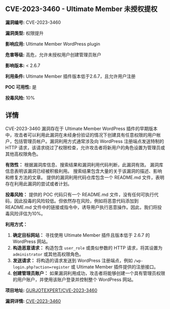 ## CVE-2023-3460 - Ultimate Member 未授权提权

**漏洞编号:** CVE-2023-3460

**漏洞类型:** 权限提升

**影响应用:** Ultimate Member WordPress plugin

**危害等级:** 高危，允许未授权用户创建管理员账户

**影响版本:** < 2.6.7

**利用条件:** Ultimate Member 插件版本低于2.6.7，且允许用户注册

**POC 可用性:** 是

**投毒风险:** 10%

## 详情

CVE-2023-3460 漏洞存在于 Ultimate Member WordPress 插件的早期版本中，攻击者可以利用此漏洞在未经身份验证的情况下创建具有任意权限的用户帐户，包括管理员帐户。漏洞利用方式通常涉及向 WordPress 注册端点发送特制的 HTTP 请求，该请求绕过了权限检查，允许攻击者将新用户的角色设置为管理员或其他高权限角色。

**有效性：**
根据漏洞库信息、搜索结果和漏洞利用代码判断，此漏洞有效。 漏洞库信息表明该漏洞已经被积极利用。 搜索结果包含大量的关于该漏洞的描述、影响和修复方法的文章。 提供的漏洞利用代码仓库包含一个 README.md 文件，表明存在利用此漏洞的尝试或者计划。

**投毒风险：**
提供的 POC 代码只有一个 README.md 文件，没有任何可执行代码，因此投毒的风险较低。但依然存在风险，例如将恶意代码添加到 README.md 文件中的链接或指令中，诱导用户执行恶意操作。因此，我们将投毒风险评估为10%。

**利用方式：**
1.  **确定目标网站：** 寻找使用 Ultimate Member 插件且版本低于 2.6.7 的 WordPress 网站。
2.  **构造恶意请求：** 构造包含 `user_role` 或类似参数的 HTTP 请求，将其设置为 `administrator` 或其他高权限角色。
3.  **发送请求：** 将构造的请求发送到 WordPress 注册端点，例如 `/wp-login.php?action=register` 或 Ultimate Member 插件提供的注册接口。
4.  **创建管理员账户：** 如果漏洞利用成功，攻击者将能够创建一个具有管理员权限的用户账户，并使用该账户登录并控制整个 WordPress 网站。

**项目地址:** [GURJOTEXPERT/CVE-2023-3460](https://github.com/GURJOTEXPERT/CVE-2023-3460)

**漏洞详情:** [CVE-2023-3460](https://nvd.nist.gov/vuln/detail/CVE-2023-3460)